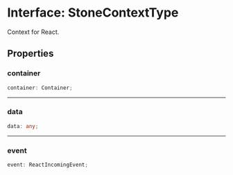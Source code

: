 # Interface: StoneContextType

Context for React.

## Properties

### container

```ts
container: Container;
```

***

### data

```ts
data: any;
```

***

### event

```ts
event: ReactIncomingEvent;
```

